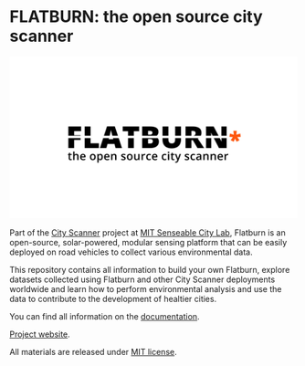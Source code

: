 # FLATBURN: the open source city scanner

<img src="https://github.com/MIT-Senseable-City-Lab/OSCS/raw/main/flatburn-images/cover.jpeg">

Part of the [City Scanner](https://senseable.mit.edu/cityscanner/) project at [MIT Senseable City Lab](https://senseable.mit.edu), Flatburn is an open-source, solar-powered, modular sensing platform that can be easily deployed on road vehicles to collect various environmental data. 

This repository contains all information to build your own Flatburn, explore datasets collected using Flatburn and other City Scanner deployments worldwide and learn how to perform environmental analysis and use the data to contribute to the development of healtier cities.

You can find all information on the [documentation](https://mit-senseable-city-lab.github.io/flatburn-lte/).

[Project website](https://senseable.mit.edu/flatburn).


All materials are released under [MIT license](LICENSE).